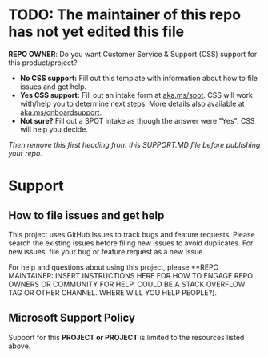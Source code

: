 # TODO: The maintainer of this repo has not yet edited this file

**REPO OWNER**: Do you want Customer Service & Support (CSS) support for this product/project?

- **No CSS support:** Fill out this template with information about how to file issues and get help.
- **Yes CSS support:** Fill out an intake form at [aka.ms/spot](https://aka.ms/spot). CSS will work with/help you to determine next steps. More details also available at [aka.ms/onboardsupport](https://aka.ms/onboardsupport).
- **Not sure?** Fill out a SPOT intake as though the answer were "Yes". CSS will help you decide.

*Then remove this first heading from this SUPPORT.MD file before publishing your repo.*

# Support

## How to file issues and get help  

This project uses GitHub Issues to track bugs and feature requests. Please search the existing 
issues before filing new issues to avoid duplicates.  For new issues, file your bug or 
feature request as a new Issue.

For help and questions about using this project, please **REPO MAINTAINER: INSERT INSTRUCTIONS HERE 
FOR HOW TO ENGAGE REPO OWNERS OR COMMUNITY FOR HELP. COULD BE A STACK OVERFLOW TAG OR OTHER
CHANNEL. WHERE WILL YOU HELP PEOPLE?].

## Microsoft Support Policy  

Support for this **PROJECT or PROJECT** is limited to the resources listed above.
